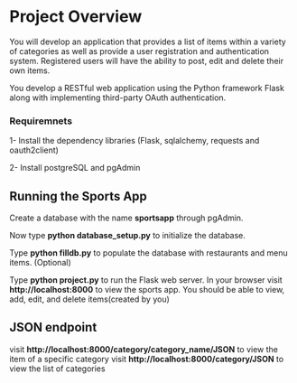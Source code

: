 # Project Overview

You will develop an application that provides a list of items within a variety of categories as well as provide a user registration and authentication system. Registered users will have the ability to post, edit and delete their own items.

You develop a RESTful web application using the Python framework Flask along with implementing third-party OAuth authentication. 

### Requiremnets 

1- Install the dependency libraries (Flask, sqlalchemy, requests and oauth2client)

2- Install postgreSQL and pgAdmin 



## Running the Sports App

Create a database with the name **sportsapp** through pgAdmin. 

Now type **python database_setup.py** to initialize the database.

Type **python filldb.py** to populate the database with restaurants and menu items. (Optional)

Type **python project.py** to run the Flask web server. In your browser visit **http://localhost:8000** to view the sports app.  You should be able to view, add, edit, and delete items(created by you) 


## JSON endpoint

visit **http://localhost:8000/category/category_name/JSON** to view the item of a specific category
visit **http://localhost:8000/category/JSON** to view the list of categories   
